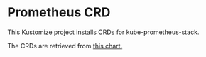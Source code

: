 # Prometheus CRD
This Kustomize project installs CRDs for kube-prometheus-stack.

The CRDs are retrieved from [this chart.](https://github.com/prometheus-community/helm-charts/tree/main/charts/kube-prometheus-stack/charts/crds/crds)
